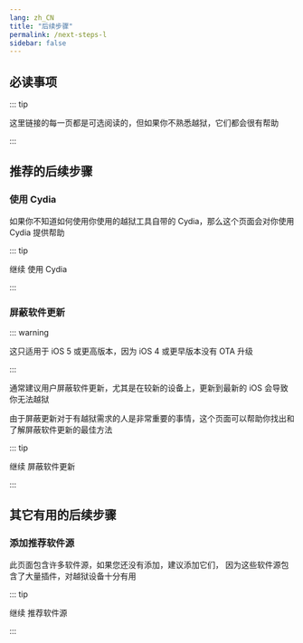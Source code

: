 ```yaml
---
lang: zh_CN
title: "后续步骤"
permalink: /next-steps-l
sidebar: false
---
```


## 必读事项

::: tip

这里链接的每一页都是可选阅读的，但如果你不熟悉越狱，它们都会很有帮助

:::

## 推荐的后续步骤

### 使用 Cydia

如果你不知道如何使用你使用的越狱工具自带的 Cydia，那么这个页面会对你使用 Cydia 提供帮助

::: tip

继续 <router-link to="/using-cydia">使用 Cydia</router-link>

:::

### 屏蔽软件更新

::: warning

这只适用于 iOS 5 或更高版本，因为 iOS 4 或更早版本没有 OTA 升级

:::

通常建议用户屏蔽软件更新，尤其是在较新的设备上，更新到最新的 iOS 会导致你无法越狱

由于屏蔽更新对于有越狱需求的人是非常重要的事情，这个页面可以帮助你找出和了解屏蔽软件更新的最佳方法

::: tip

继续 <router-link to="/blocking-updates">屏蔽软件更新</router-link>

:::

## 其它有用的后续步骤

### 添加推荐软件源

此页面包含许多软件源，如果您还没有添加，建议添加它们， 因为这些软件源包含了大量插件，对越狱设备十分有用

::: tip

继续 <router-link to="/recommended-repos">推荐软件源</router-link>

:::

<!---Will add Sideloading Apps later on - I want to redo/update that page before adding it--->